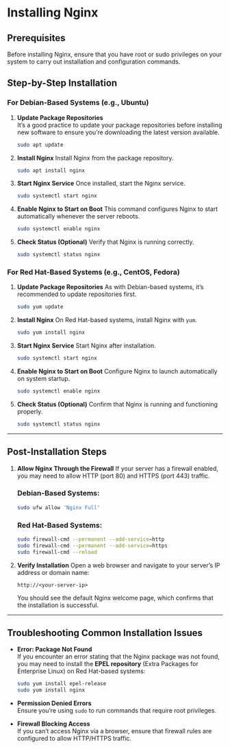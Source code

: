 # Installing Nginx

## Prerequisites
Before installing Nginx, ensure that you have root or sudo privileges on your system to carry out installation and configuration commands.

## Step-by-Step Installation

### For Debian-Based Systems (e.g., Ubuntu)

1. **Update Package Repositories**  
   It’s a good practice to update your package repositories before installing new software to ensure you’re downloading the latest version available.
   ```bash
   sudo apt update
   ```

2. **Install Nginx**
   Install Nginx from the package repository.
   ```bash
   sudo apt install nginx
   ```

3. **Start Nginx Service**
   Once installed, start the Nginx service.
   ```bash
   sudo systemctl start nginx
   ```

4. **Enable Nginx to Start on Boot**
   This command configures Nginx to start automatically whenever the server reboots.
   ```bash
   sudo systemctl enable nginx
   ```

5. **Check Status (Optional)**
   Verify that Nginx is running correctly.
   ```bash
   sudo systemctl status nginx
   ```

### For Red Hat-Based Systems (e.g., CentOS, Fedora)

1. **Update Package Repositories**
   As with Debian-based systems, it’s recommended to update repositories first.
   ```bash
   sudo yum update
   ```

2. **Install Nginx**
   On Red Hat-based systems, install Nginx with `yum`.
   ```bash
   sudo yum install nginx
   ```

3. **Start Nginx Service**
   Start Nginx after installation.
   ```bash
   sudo systemctl start nginx
   ```

4. **Enable Nginx to Start on Boot**
   Configure Nginx to launch automatically on system startup.
   ```bash
   sudo systemctl enable nginx
   ```

5. **Check Status (Optional)**
   Confirm that Nginx is running and functioning properly.
   ```bash
   sudo systemctl status nginx
   ```

---

## Post-Installation Steps

1. **Allow Nginx Through the Firewall**
   If your server has a firewall enabled, you may need to allow HTTP (port 80) and HTTPS (port 443) traffic.

   ### Debian-Based Systems:
   ```bash
   sudo ufw allow 'Nginx Full'
   ```

   ### Red Hat-Based Systems:
   ```bash
   sudo firewall-cmd --permanent --add-service=http
   sudo firewall-cmd --permanent --add-service=https
   sudo firewall-cmd --reload
   ```

2. **Verify Installation**
   Open a web browser and navigate to your server’s IP address or domain name:
   ```
   http://<your-server-ip>
   ```
   You should see the default Nginx welcome page, which confirms that the installation is successful.

---

## Troubleshooting Common Installation Issues

- **Error: Package Not Found**  
  If you encounter an error stating that the Nginx package was not found, you may need to install the **EPEL repository** (Extra Packages for Enterprise Linux) on Red Hat-based systems:
  ```bash
  sudo yum install epel-release
  sudo yum install nginx
  ```

- **Permission Denied Errors**  
  Ensure you’re using `sudo` to run commands that require root privileges.

- **Firewall Blocking Access**  
  If you can’t access Nginx via a browser, ensure that firewall rules are configured to allow HTTP/HTTPS traffic.

